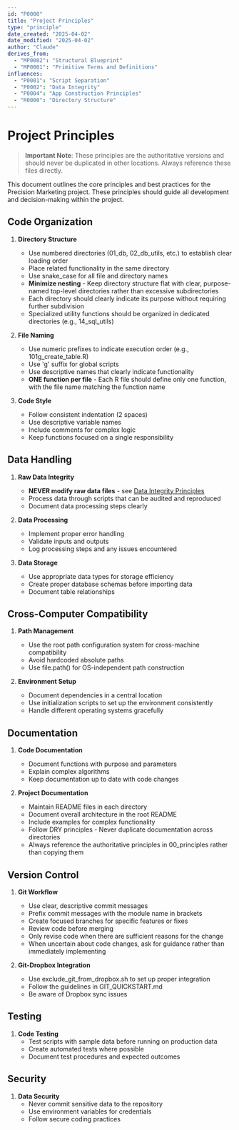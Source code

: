 ```yaml
---
id: "P0000"
title: "Project Principles"
type: "principle"
date_created: "2025-04-02"
date_modified: "2025-04-02"
author: "Claude"
derives_from:
  - "MP0002": "Structural Blueprint"
  - "MP0001": "Primitive Terms and Definitions"
influences:
  - "P0001": "Script Separation"
  - "P0002": "Data Integrity"
  - "P0004": "App Construction Principles"
  - "R0000": "Directory Structure"
---
```


# Project Principles

> **Important Note**: These principles are the authoritative versions and should never be duplicated in other locations. Always reference these files directly.

This document outlines the core principles and best practices for the Precision Marketing project. These principles should guide all development and decision-making within the project.

## Code Organization

1. **Directory Structure**
   - Use numbered directories (01_db, 02_db_utils, etc.) to establish clear loading order
   - Place related functionality in the same directory
   - Use snake_case for all file and directory names
   - **Minimize nesting** - Keep directory structure flat with clear, purpose-named top-level directories rather than excessive subdirectories
   - Each directory should clearly indicate its purpose without requiring further subdivision
   - Specialized utility functions should be organized in dedicated directories (e.g., 14_sql_utils)

2. **File Naming**
   - Use numeric prefixes to indicate execution order (e.g., 101g_create_table.R)
   - Use 'g' suffix for global scripts
   - Use descriptive names that clearly indicate functionality
   - **ONE function per file** - Each R file should define only one function, with the file name matching the function name

3. **Code Style**
   - Follow consistent indentation (2 spaces)
   - Use descriptive variable names
   - Include comments for complex logic
   - Keep functions focused on a single responsibility

## Data Handling

1. **Raw Data Integrity**
   - **NEVER modify raw data files** - see [Data Integrity Principles](P0002_data_integrity.md)
   - Process data through scripts that can be audited and reproduced
   - Document data processing steps clearly

2. **Data Processing**
   - Implement proper error handling
   - Validate inputs and outputs
   - Log processing steps and any issues encountered

3. **Data Storage**
   - Use appropriate data types for storage efficiency
   - Create proper database schemas before importing data
   - Document table relationships

## Cross-Computer Compatibility

1. **Path Management**
   - Use the root path configuration system for cross-machine compatibility
   - Avoid hardcoded absolute paths
   - Use file.path() for OS-independent path construction

2. **Environment Setup**
   - Document dependencies in a central location
   - Use initialization scripts to set up the environment consistently
   - Handle different operating systems gracefully

## Documentation

1. **Code Documentation**
   - Document functions with purpose and parameters
   - Explain complex algorithms
   - Keep documentation up to date with code changes

2. **Project Documentation**
   - Maintain README files in each directory
   - Document overall architecture in the root README
   - Include examples for complex functionality
   - Follow DRY principles - Never duplicate documentation across directories
   - Always reference the authoritative principles in 00_principles rather than copying them

## Version Control

1. **Git Workflow**
   - Use clear, descriptive commit messages
   - Prefix commit messages with the module name in brackets
   - Create focused branches for specific features or fixes
   - Review code before merging
   - Only revise code when there are sufficient reasons for the change
   - When uncertain about code changes, ask for guidance rather than immediately implementing

2. **Git-Dropbox Integration**
   - Use exclude_git_from_dropbox.sh to set up proper integration
   - Follow the guidelines in GIT_QUICKSTART.md
   - Be aware of Dropbox sync issues

## Testing

1. **Code Testing**
   - Test scripts with sample data before running on production data
   - Create automated tests where possible
   - Document test procedures and expected outcomes

## Security

1. **Data Security**
   - Never commit sensitive data to the repository
   - Use environment variables for credentials
   - Follow secure coding practices
